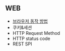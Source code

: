 WEB
-------------
- [브라우저 동작 방법](https://github.com/wannabeGPT/CS_study/blob/master/ANUU/WEB/%EB%B8%8C%EB%9D%BC%EC%9A%B0%EC%A0%80%20%EB%8F%99%EC%9E%91%20%EB%B0%A9%EC%8B%9D.md)
- 쿠키&세션
- HTTP Request Method
- HTTP status code
- REST SPI


